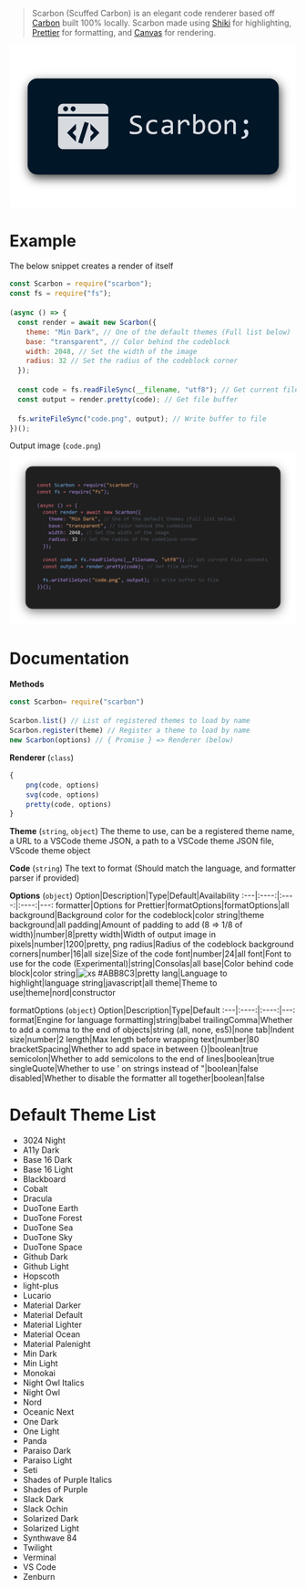 > Scarbon (Scuffed Carbon) is an elegant code renderer based off [Carbon](https://carbon.now.sh/) built 100% locally. Scarbon made using [Shiki](https://shiki.matsu.io/) for highlighting, [Prettier](https://prettier.io/) for formatting, and [Canvas](https://www.npmjs.com/package/canvas) for rendering.

![Banner](banner.png)

# Example
The below snippet creates a render of itself
```js
const Scarbon = require("scarbon");
const fs = require("fs");

(async () => {
  const render = await new Scarbon({
    theme: "Min Dark", // One of the default themes (Full list below)
    base: "transparent", // Color behind the codeblock
    width: 2048, // Set the width of the image
    radius: 32 // Set the radius of the codeblock corner
  });

  const code = fs.readFileSync(__filename, "utf8"); // Get current file contents
  const output = render.pretty(code); // Get file buffer

  fs.writeFileSync("code.png", output); // Write buffer to file
})();
```
Output image (`code.png`)
![Output](code.png)

# Documentation
**Methods**
```js
const Scarbon= require("scarbon")

Scarbon.list() // List of registered themes to load by name
Scarbon.register(theme) // Register a theme to load by name
new Scarbon(options) // { Promise } => Renderer (below)
```

**Renderer** (`class`)
```js
{
	png(code, options)
	svg(code, options)
	pretty(code, options)
}
```

**Theme** (`string`, `object`)
The theme to use, can be a registered theme name, a URL to a VSCode theme JSON, a path to a VSCode theme JSON file, VScode theme object

**Code** (`string`)
The text to format (Should match the language, and formatter parser if provided)

**Options** (`object`)
Option|Description|Type|Default|Availability
:---|:----:|:----:|:----:|---:
formatter|Options for Prettier|formatOptions|formatOptions|all
background|Background color for the codeblock|color string|theme background|all
padding|Amount of padding to add (8 => 1/8 of width)|number|8|pretty
width|Width of output image in pixels|number|1200|pretty, png
radius|Radius of the codeblock background corners|number|16|all
size|Size of the code font|number|24|all
font|Font to use for the code (Experimental)|string|Consolas|all
base|Color behind code block|color string|![xs](https://singlecolorimage.com/get/abb8c3/20x20) #ABB8C3|pretty
lang|Language to highlight|language string|javascript|all
theme|Theme to use|theme|nord|constructor

formatOptions (`object`)
Option|Description|Type|Default
:---|:----:|:----:|---:
format|Engine for language formatting|string|babel
trailingComma|Whether to add a comma to the end of objects|string (all, none, es5)|none
tab|Indent size|number|2
length|Max length before wrapping text|number|80
bracketSpacing|Whether to add space in between {}|boolean|true
semicolon|Whether to add semicolons to the end of lines|boolean|true
singleQuote|Whether to use ' on strings instead of "|boolean|false
disabled|Whether to disable the formatter all together|boolean|false

# Default Theme List
- 3024 Night
- A11y Dark
- Base 16 Dark
- Base 16 Light
- Blackboard
- Cobalt
- Dracula
- DuoTone Earth
- DuoTone Forest
- DuoTone Sea
- DuoTone Sky
- DuoTone Space
- Github Dark
- Github Light
- Hopscoth
- light-plus
- Lucario
- Material Darker
- Material Default
- Material Lighter
- Material Ocean
- Material Palenight
- Min Dark
- Min Light
- Monokai
- Night Owl Italics
- Night Owl
- Nord
- Oceanic Next
- One Dark
- One Light
- Panda
- Paraiso Dark
- Paraiso Light
- Seti
- Shades of Purple Italics
- Shades of Purple
- Slack Dark
- Slack Ochin
- Solarized Dark
- Solarized Light
- Synthwave 84
- Twilight
- Verminal
- VS Code
- Zenburn
